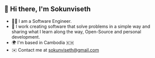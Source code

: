 ## 👋 Hi there, I'm Sokunviseth

<!--
**psk-viseth/psk-viseth** is a ✨ _special_ ✨ repository because its `README.md` (this file) appears on your GitHub profile.

Here are some ideas to get you started:

- 🔭 I’m currently working on ...
- 🌱 I’m currently learning ...
- 👯 I’m looking to collaborate on ...
- 🤔 I’m looking for help with ...
- 💬 Ask me about ...
- 📫 How to reach me: ...
- 😄 Pronouns: ...
- ⚡ Fun fact: ...
-->

- 👨‍💻 I am a Software Engineer.
- 🚀 I work creating software that solve problems in a simple way and sharing what I learn along the way, Open-Source and personal development. 
- 🌍 I'm based in Cambodia 🇰🇭
- ✉️ Contact me at sokunviseth@gmail.com
